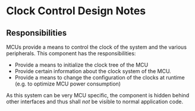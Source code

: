 # Clock Control Design Notes

## Responsibilities
MCUs provide a means to control the clock of the system and the various peripherals. This component has the responsibilities:
* Provide a means to initialize the clock tree of the MCU
* Provide certain information about the clock system of the MCU.
* Provide a means to change the configuration of the clocks at runtime (e.g. to optimize MCU power consumption)

As this system can be very MCU specific, the component is hidden behind other interfaces and thus shall *not* be visible to normal application code.
